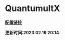 # QuantumultX

**[配置链接](https://raw.githubusercontent.com/Centralmatrix3/Scripts-Rules/master/Profile/QuantumultX/QuantumultX.conf)**

**更新时间:2023.02.19 20:14**
